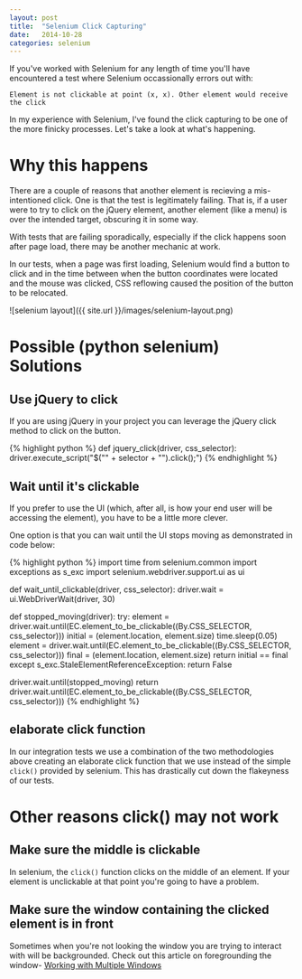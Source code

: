 ```yaml
---
layout: post
title:  "Selenium Click Capturing"
date:   2014-10-28
categories: selenium
---
```


If you've worked with Selenium for any length of time you'll have encountered a test where Selenium occassionally errors out with:

```
Element is not clickable at point (x, x). Other element would receive the click
```

In my experience with Selenium, I've found the click capturing to be one of the more finicky processes. Let's take a look at what's happening.

Why this happens
================

There are a couple of reasons that another element is recieving a mis-intentioned click. One is that the test is legitimately failing. That is, if a user were to try to click on the jQuery element, another element (like a menu) is over the intended target, obscuring it in some way.

With tests that are failing sporadically, especially if the click happens soon after page load, there may be another mechanic at work. 

In our tests, when a page was first loading, Selenium would find a button to click and in the time between when the button coordinates were located and the mouse was clicked, CSS reflowing caused the position of the button to be relocated.

![selenium layout]({{ site.url }}/images/selenium-layout.png)


Possible (python selenium) Solutions
====================================

Use jQuery to click
-------------------

If you are using jQuery in your project you can leverage the jQuery click method to click on the button.

{% highlight python %}
def jquery_click(driver, css_selector):
    driver.execute_script("$(\"" + selector + "\").click();")
{% endhighlight %}

Wait until it's clickable
--------------------------

If you prefer to use the UI (which, after all, is how your end user will be accessing the element), you have to be a little more clever. 

One option is that you can wait until the UI stops moving as demonstrated in code below:

{% highlight python %}
import time
from selenium.common import exceptions as s_exc
import selenium.webdriver.support.ui as ui

def wait_until_clickable(driver, css_selector):
  driver.wait = ui.WebDriverWait(driver, 30)

  def stopped_moving(driver):
    try:
      element = driver.wait.until(EC.element_to_be_clickable((By.CSS_SELECTOR, css_selector)))
      initial = (element.location, element.size)
      time.sleep(0.05)
      element = driver.wait.until(EC.element_to_be_clickable((By.CSS_SELECTOR, css_selector)))
      final = (element.location, element.size)
      return initial == final
    except s_exc.StaleElementReferenceException:
      return False

  driver.wait.until(stopped_moving)
  return driver.wait.until(EC.element_to_be_clickable((By.CSS_SELECTOR, css_selector)))
{% endhighlight %}

elaborate click function
------------------------

In our integration tests we use a combination of the two methodologies above creating an elaborate click function that we use instead of the simple `click()` provided by selenium. This has drastically cut down the flakeyness of our tests.

Other reasons click() may not work
==================================

Make sure the middle is clickable
---------------------------------

In selenium, the `click()` function clicks on the middle of an element. If your element is unclickable at that point you're going to have a problem.

Make sure the window containing the clicked element is in front
---------------------------------------------------------------

Sometimes when you're not looking the window you are trying to interact with will be backgrounded. Check out this article on foregrounding the window- [Working with Multiple Windows](http://elementalselenium.com/tips/4-work-with-multiple-windows)
